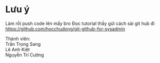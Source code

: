 # Lưu ý
Làm rồi push code lên mấy bro 
Đọc tutorial thầy gửi cách sài git hub đi https://github.com/hocchudong/git-github-for-sysadmin

Thành viên:  <br>
Trần Trọng Sang <br>
Lê Anh Kiệt  <br>
Nguyễn Trí Cường
